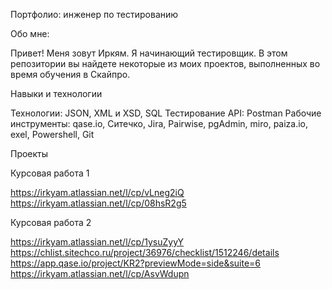 Портфолио: инженер по тестированию

Обо мне: 

Привет! Меня зовут Иркям. Я начинающий тестировщик. В этом репозитории вы найдете некоторые из моих проектов, выполненных во время обучения в Скайпро.

Навыки и технологии

Технологии: JSON, XML и XSD, SQL
Тестирование API: Postman
Рабочие инструменты: qase.io, Ситечко, Jira, Pairwise, pgAdmin, miro, paiza.io, exel, Powershell, Git

Проекты

Курсовая работа 1

https://irkyam.atlassian.net/l/cp/vLneg2iQ
https://irkyam.atlassian.net/l/cp/08hsR2g5

Курсовая работа 2

https://irkyam.atlassian.net/l/cp/1ysuZyyY
https://chlist.sitechco.ru/project/36976/checklist/1512246/details
https://app.qase.io/project/KR2?previewMode=side&suite=6
https://irkyam.atlassian.net/l/cp/AsvWdupn
